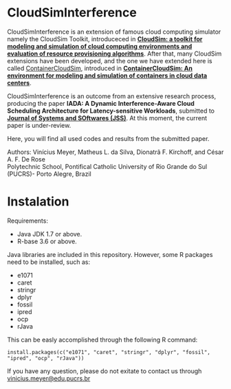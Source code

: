# CloudSimInterference

CloudSimInterference is an extension of famous cloud computing simulator namely the CloudSim Toolkit, introduceced in [**CloudSim: a toolkit for modeling and simulation of cloud
computing environments and evaluation of resource provisioning algorithms**](http://www.buyya.com/papers/CloudSim2010.pdf). After that, many CloudSim extensions have been developed, and the one we have extended here is called [ContainerCloudSim](https://github.com/decheng-zhang/cloudsim-container), introduced in [**ContainerCloudSim: An environment for modeling and simulation of containers in cloud data centers**](https://onlinelibrary.wiley.com/doi/10.1002/spe.2422).

CloudSimInterference is an outcome from an extensive research process, producing the paper **IADA: A Dynamic Interference-Aware Cloud Scheduling Architecture for Latency-sensitive Workloads**, submitted to [**Journal of Systems and SOftwares (JSS)**](https://www.journals.elsevier.com/journal-of-systems-and-software). At this moment, the current paper is under-review.



Here, you will find all used codes and results from the submitted paper.</br>

Authors: Vinícius Meyer, Matheus L. da Silva, Dionatrã F. Kirchoff, and César A. F. De Rose</br> 
Polytechnic School, Pontifical Catholic University of Rio Grande do Sul (PUCRS)- Porto Alegre, Brazil</br> 

# Instalation

Requirements:
- Java JDK 1.7 or above.
- R-base 3.6 or above.

Java libraries are included in this repository. However, some R packages need to be installed, such as:
- e1071
- caret
- stringr
- dplyr
- fossil
- ipred
- ocp
- rJava

This can be easly accomplished through the following R command:
```console
install.packages(c("e1071", "caret", "stringr", "dplyr", "fossil", "ipred", "ocp", "rJava"))
```

If you have any question, please do not exitate to contact us through vinicius.meyer@edu.pucrs.br</br>
